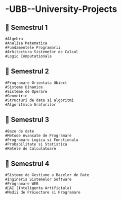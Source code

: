 # -UBB--University-Projects

## 📂 Semestrul 1 
	#Algebra
	#Analiza Matematica
	#Fundamentele Programarii
	#Arhitectura Sistemelor de Calcul
	#Logic Computationala

## 📂 Semestrul 2
	#Programare Orientata Obiect
	#Sisteme Dinamice
	#Sisteme de Operare
	#Geometrie
	#Structuri de date si algoritmi
	#Algoritmica Grafurilor

## 📂 Semestrul 3
	#Baze de date
	#Metode Avansate de Programare
	#Programare Logica si Functionala
	#Probabilitate si Statistica
	#Retele de Calculatoare

## 📂 Semestrul 4
	#Sisteme de Gestiune a Bazelor de Date
	#Ingineria Sistemelor Software
	#Programare WEB
	#📂AI (Inteligenta Artificiala)
	#Medii de Proiectare si Programare


